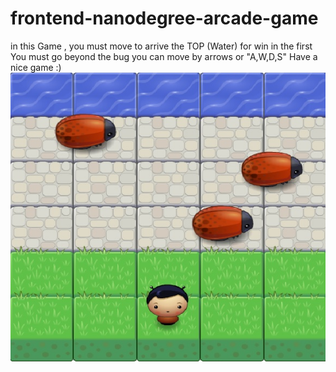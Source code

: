 frontend-nanodegree-arcade-game
===============================

in this Game , you must move to arrive the TOP (Water) for win
in the first You must go beyond the bug
you can move by arrows or  "A,W,D,S"
Have a nice game :)
<img src="images/screen.jpg" alt="Sc">
